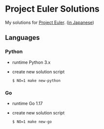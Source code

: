 Project Euler Solutions
===

My solutions for [Project Euler](https://projecteuler.net/). ([in Japanese](http://odz.sakura.ne.jp/projecteuler/))

Languages
---

### Python

- runtime Python 3.x
- create new solution script

  ```
  $ NO=1 make new-python
  ```

### Go

- runtime Go 1.17
- create new solution script

  ```zsh
  $ NO=1 make new-go
  ```